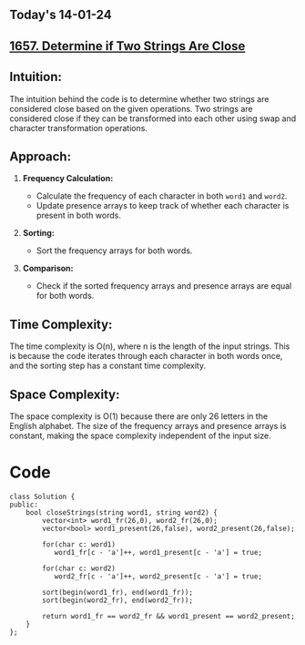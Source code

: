 ## Today's 14-01-24 
## [1657. Determine if Two Strings Are Close](https://leetcode.com/problems/determine-if-two-strings-are-close/description/?envType=daily-question&envId=2024-01-14)


## Intuition:

The intuition behind the code is to determine whether two strings are considered close based on the given operations. Two strings are considered close if they can be transformed into each other using swap and character transformation operations.

## Approach:

1. **Frequency Calculation:**
   - Calculate the frequency of each character in both `word1` and `word2`.
   - Update presence arrays to keep track of whether each character is present in both words.

2. **Sorting:**
   - Sort the frequency arrays for both words.

3. **Comparison:**
   - Check if the sorted frequency arrays and presence arrays are equal for both words.

## Time Complexity:

The time complexity is O(n), where n is the length of the input strings. This is because the code iterates through each character in both words once, and the sorting step has a constant time complexity.

## Space Complexity:

The space complexity is O(1) because there are only 26 letters in the English alphabet. The size of the frequency arrays and presence arrays is constant, making the space complexity independent of the input size.



# Code
```
class Solution {
public:
    bool closeStrings(string word1, string word2) {
        vector<int> word1_fr(26,0), word2_fr(26,0);
        vector<bool> word1_present(26,false), word2_present(26,false);

        for(char c: word1)
           word1_fr[c - 'a']++, word1_present[c - 'a'] = true;

        for(char c: word2)
           word2_fr[c - 'a']++, word2_present[c - 'a'] = true;

        sort(begin(word1_fr), end(word1_fr));
        sort(begin(word2_fr), end(word2_fr));

        return word1_fr == word2_fr && word1_present == word2_present;       
    }
};

```